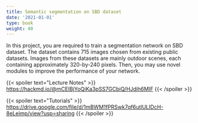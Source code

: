 ```yaml
---
title: Semantic segmentation on SBD dataset
date: '2021-01-01'
type: book
weight: 40
---
```


In this project, you are required to train a segmentation network on SBD dataset. The dataset contains 715 images chosen 
from existing public datasets. Images from these datasets are mainly outdoor scenes, each containing approximately 
320-by-240 pixels. Then, you may use novel modules to improve the performance of your network.

{{< spoiler text="Lecture Notes" >}}
	https://hackmd.io/@mCEIBjYoQiKa3pSS7GCbiQ/HJdih6MIF
{{< /spoiler >}}

{{< spoiler text="Tutorials" >}}
    https://drive.google.com/file/d/1mBWM1fPRSwk7qf6utlULIDcH-8eLeimp/view?usp=sharing
{{< /spoiler >}}
